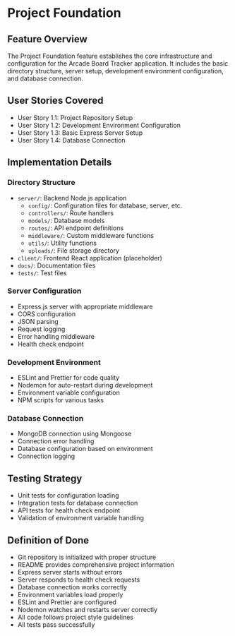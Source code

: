 # Project Foundation

## Feature Overview
The Project Foundation feature establishes the core infrastructure and configuration for the Arcade Board Tracker application. It includes the basic directory structure, server setup, development environment configuration, and database connection.

## User Stories Covered
- User Story 1.1: Project Repository Setup
- User Story 1.2: Development Environment Configuration
- User Story 1.3: Basic Express Server Setup
- User Story 1.4: Database Connection

## Implementation Details

### Directory Structure
- `server/`: Backend Node.js application
  - `config/`: Configuration files for database, server, etc.
  - `controllers/`: Route handlers
  - `models/`: Database models
  - `routes/`: API endpoint definitions
  - `middleware/`: Custom middleware functions
  - `utils/`: Utility functions
  - `uploads/`: File storage directory
- `client/`: Frontend React application (placeholder)
- `docs/`: Documentation files
- `tests/`: Test files

### Server Configuration
- Express.js server with appropriate middleware
- CORS configuration
- JSON parsing
- Request logging
- Error handling middleware
- Health check endpoint

### Development Environment
- ESLint and Prettier for code quality
- Nodemon for auto-restart during development
- Environment variable configuration
- NPM scripts for various tasks

### Database Connection
- MongoDB connection using Mongoose
- Connection error handling
- Database configuration based on environment
- Connection logging

## Testing Strategy
- Unit tests for configuration loading
- Integration tests for database connection
- API tests for health check endpoint
- Validation of environment variable handling

## Definition of Done
- Git repository is initialized with proper structure
- README provides comprehensive project information
- Express server starts without errors
- Server responds to health check requests
- Database connection works correctly
- Environment variables load properly
- ESLint and Prettier are configured
- Nodemon watches and restarts server correctly
- All code follows project style guidelines
- All tests pass successfully
